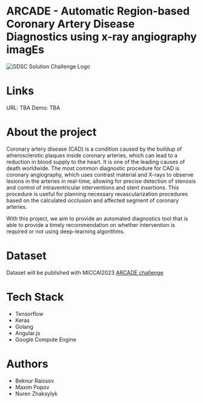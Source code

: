 # ARCADE - Automatic Region-based Coronary Artery Disease Diagnostics using x-ray angiography imagEs
![GDSC Solution Challenge Logo](https://github.com/PffTRUBETSKOY/angio_solution_challenge2023/blob/main/image.jpg?raw=true)

# Links
URL: TBA
Demo: TBA

# About the project
Coronary artery disease (CAD) is a condition caused by the buildup of atherosclerotic plaques inside coronary arteries, which can lead to a reduction in blood supply to the heart. It is one of the leading causes of death worldwide. The most common diagnostic procedure for CAD is coronary angiography, which uses contrast material and X-rays to observe lesions in the arteries in real-time, allowing for precise detection of stenosis and control of intraventricular interventions and stent insertions. This procedure is useful for planning necessary revascularization procedures based on the calculated occlusion and affected segment of coronary arteries.

With this project, we aim to provide an automated diagnostics tool that is able to provide a timely recommendation on whether intervention is required or not using deep-learning algorithms.

# Dataset
Dataset will be published with MICCAI2023 [ARCADE challenge](arcade.grand-challenge.org)

# Tech Stack
- Tensorflow
- Keras
- Golang
- Angular.js
- Google Compute Engine

# Authors
- Beknur Raissov
- Maxim Popov
- Nuren Zhaksylyk
